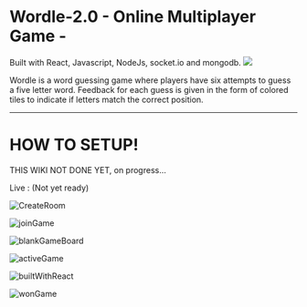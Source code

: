 # Wordle-2.0 - Online Multiplayer Game -
Built with React, Javascript, NodeJs, socket.io and mongodb.
<img src="https://user-images.githubusercontent.com/11709895/191608435-bb7b29b2-e621-4da9-8925-a5360f9918c8.png" >

Wordle is a word guessing game where players have six attempts to guess a five letter word. Feedback for each guess is given in the form of colored tiles to indicate if letters match the correct position.
_____________________________________________
# HOW TO SETUP!

THIS WIKI NOT DONE YET, on progress...

Live :  (Not yet ready)

![CreateRoom](https://user-images.githubusercontent.com/11709895/200917279-b1b28bf0-c1a2-4fd2-9f0a-10604e16e8bf.png)

![joinGame](https://user-images.githubusercontent.com/11709895/200917283-983fea76-67cf-47b7-a9e8-2f7724902fc2.png)

![blankGameBoard](https://user-images.githubusercontent.com/11709895/200917273-cbf26ea8-e3b0-4e8c-98d0-d47ea75ca034.png)

![activeGame](https://user-images.githubusercontent.com/11709895/200917265-2931a248-e9b4-45f5-900a-3fa1e710f857.png)

![builtWithReact](https://user-images.githubusercontent.com/11709895/200917275-788ee390-48de-4482-ac52-4d36f43e3f2a.png)

![wonGame](https://user-images.githubusercontent.com/11709895/200917284-22200570-3c93-4a1d-af45-01acda715061.png)

